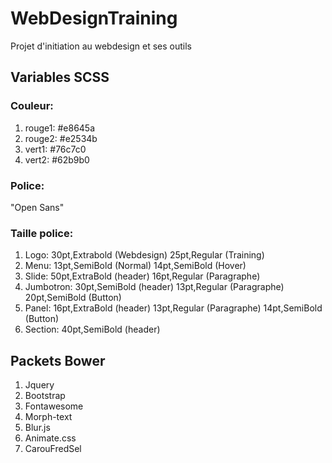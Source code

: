 # WebDesignTraining
Projet d'initiation au webdesign et ses outils

## Variables SCSS

### Couleur:
 1. rouge1: #e8645a
 2. rouge2: #e2534b
 3. vert1: #76c7c0
 4. vert2: #62b9b0
 
### Police:
"Open Sans"

### Taille police:
1. Logo: 30pt,Extrabold (Webdesign) 25pt,Regular (Training)
2. Menu: 13pt,SemiBold (Normal) 14pt,SemiBold (Hover)
3. Slide: 50pt,ExtraBold (header) 16pt,Regular (Paragraphe)
4. Jumbotron: 30pt,SemiBold (header) 13pt,Regular (Paragraphe) 20pt,SemiBold (Button)
5. Panel: 16pt,ExtraBold (header) 13pt,Regular (Paragraphe) 14pt,SemiBold (Button)
6. Section: 40pt,SemiBold (header)

## Packets Bower
1. Jquery
2. Bootstrap
3. Fontawesome
4. Morph-text
5. Blur.js
6. Animate.css
7. CarouFredSel